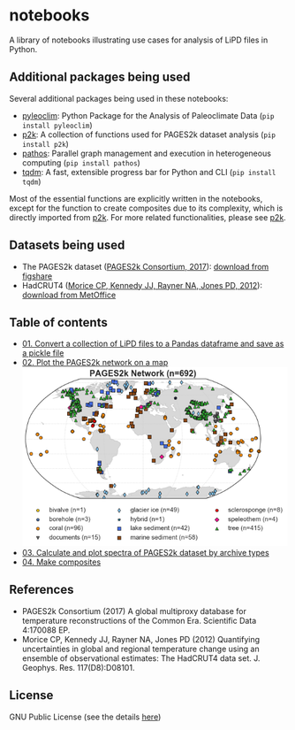 # notebooks
A library of notebooks illustrating use cases for analysis of LiPD files in Python.

## Additional packages being used
Several additional packages being used in these notebooks:
+ [pyleoclim](https://github.com/LinkedEarth/Pyleoclim_util): Python Package for the Analysis of Paleoclimate Data (`pip install pyleoclim`)
+ [p2k](https://github.com/fzhu2e/p2k): A collection of functions used for PAGES2k dataset analysis (`pip install p2k`)
+ [pathos](https://github.com/uqfoundation/pathos): Parallel graph management and execution in heterogeneous computing (`pip install pathos`)
+ [tqdm](https://github.com/tqdm/tqdm): A fast, extensible progress bar for Python and CLI (`pip install tqdm`)

Most of the essential functions are explicitly written in the notebooks, except
for the function to create composites due to its complexity, which is directly
imported from [p2k](https://github.com/fzhu2e/p2k).
For more related functionalities, please see [p2k](https://github.com/fzhu2e/p2k).

## Datasets being used
+ The PAGES2k dataset ([PAGES2k Consortium, 2017](https://www.nature.com/articles/sdata201788)): [download from figshare](https://ndownloader.figshare.com/files/8119937)
+ HadCRUT4 ([Morice CP, Kennedy JJ, Rayner NA, Jones PD, 2012](https://agupubs.onlinelibrary.wiley.com/doi/10.1029/2011JD017187)): [download from MetOffice](https://www.metoffice.gov.uk/hadobs/hadcrut4/data/current/gridded_fields/HadCRUT.4.6.0.0.median_netcdf.zip)

## Table of contents
+ [01. Convert a collection of LiPD files to a Pandas dataframe and save as a pickle file](https://nbviewer.jupyter.org/github/LinkedEarth/notebooks/blob/master/PAGES2k/01.lipd2df.ipynb)
+ [02. Plot the PAGES2k network on a map](https://nbviewer.jupyter.org/github/LinkedEarth/notebooks/blob/master/PAGES2k/02.plot_map.ipynb)
![PAGES2k Network](PAGES2k/figs/pages2k_network.png)
+ [03. Calculate and plot spectra of PAGES2k dataset by archive types](https://nbviewer.jupyter.org/github/LinkedEarth/notebooks/blob/master/PAGES2k/03.spectra_by_archive.ipynb)
+ [04. Make composites](https://nbviewer.jupyter.org/github/LinkedEarth/notebooks/blob/master/PAGES2k/04.composites.ipynb)

## References
+ PAGES2k Consortium (2017) A global multiproxy database for temperature reconstructions of the Common Era. Scientific Data 4:170088 EP.
+ Morice CP, Kennedy JJ, Rayner NA, Jones PD (2012) Quantifying uncertainties in global and regional temperature change using an ensemble of observational estimates: The HadCRUT4 data set. J. Geophys. Res. 117(D8):D08101.

## License
GNU Public License (see the details [here](LICENSE))
